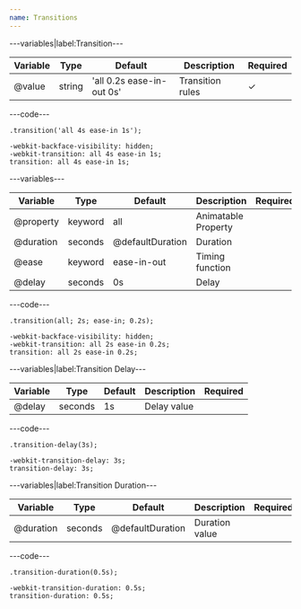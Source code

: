 ```yaml
---
name: Transitions
---
```


---variables|label:Transition---

| Variable | Type   | Default                   | Description      | Required |
| -------- | ------ | ------------------------- | ---------------- | -------- |
| @value   | string | 'all 0.2s ease-in-out 0s' | Transition rules | &#10003; |

---code---

```less
.transition('all 4s ease-in 1s');
```

```less
-webkit-backface-visibility: hidden;
-webkit-transition: all 4s ease-in 1s;
transition: all 4s ease-in 1s;
```

---variables---

| Variable  | Type    | Default          | Description         | Required |
| --------- | ------- | ---------------- | ------------------- | -------- |
| @property | keyword | all              | Animatable Property |          |
| @duration | seconds | @defaultDuration | Duration            |          |
| @ease     | keyword | ease-in-out      | Timing function     |          |
| @delay    | seconds | 0s               | Delay               |          |

---code---

```less
.transition(all; 2s; ease-in; 0.2s);
```

```less
-webkit-backface-visibility: hidden;
-webkit-transition: all 2s ease-in 0.2s;
transition: all 2s ease-in 0.2s;
```

---variables|label:Transition Delay---

| Variable | Type    | Default | Description | Required |
| -------- | ------- | ------- | ----------- | -------- |
| @delay   | seconds | 1s      | Delay value |          |

---code---

```less
.transition-delay(3s);
```

```less
-webkit-transition-delay: 3s;
transition-delay: 3s;
```

---variables|label:Transition Duration---

| Variable  | Type    | Default          | Description    | Required |
| --------- | ------- | ---------------- | -------------- | -------- |
| @duration | seconds | @defaultDuration | Duration value |          |

---code---

```less
.transition-duration(0.5s);
```

```less
-webkit-transition-duration: 0.5s;
transition-duration: 0.5s;
```